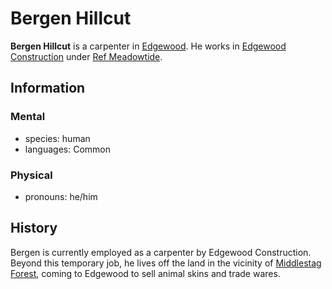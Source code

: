 # Bergen Hillcut

**Bergen Hillcut** is a carpenter in [Edgewood](../../../societies/esterfell-accord/edgewood/edgewood.md). He works in [Edgewood Construction](../edgewood-construction.md) under [Ref Meadowtide](ref-meadowtide.md).

## Information

### Mental

- species: human
- languages: Common

### Physical

- pronouns: he/him

## History

Bergen is currently employed as a carpenter by Edgewood Construction. Beyond this temporary job, he lives off the land in the vicinity of [Middlestag Forest](../../../../ch-4-esterfell-gazetteer/lenya/middlestag-forest.md), coming to Edgewood to sell animal skins and trade wares.
